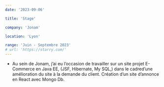 ```yaml
---
date: '2023-09-06'

title: 'Stage'

company: 'Jonam'

location: 'Lyon'

range: 'Juin - Septembre 2023'
# url: 'https://starry.com/'
---
```


- Au sein de Jonam, j’ai eu l’occasion de travailler sur un site projet E-Commerce en Java EE, (JSF, Hibernate, My SQL,) dans le cadred’une amélioration du site à la demande du client.
  Création d’un site d’annonce en React avec Mongo Db.
